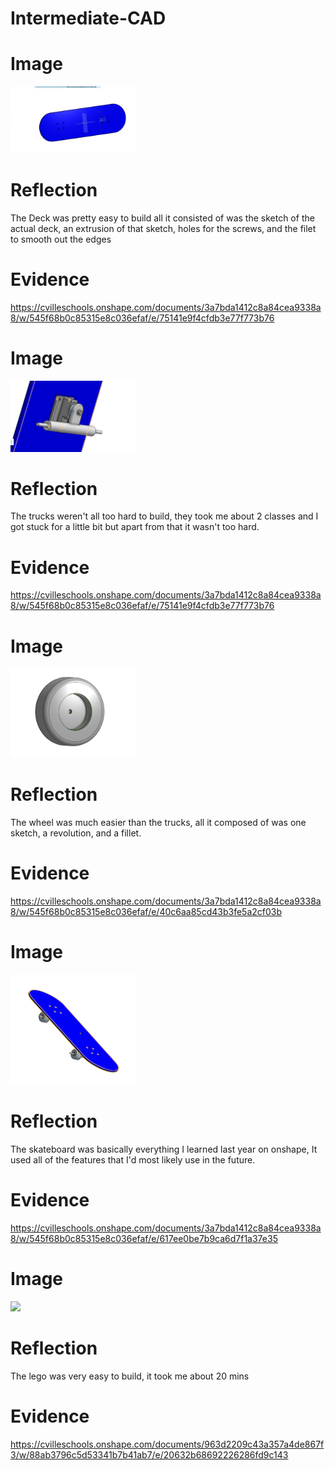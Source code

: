 # Intermediate-CAD

# Image
<img src="images/Skateboard.png" alt="motaharu" width="200">

# Reflection
The Deck was pretty easy to build all it consisted of was the sketch of the actual deck, an extrusion of that sketch, holes for the screws, and the filet to smooth out
the edges

# Evidence
https://cvilleschools.onshape.com/documents/3a7bda1412c8a84cea9338a8/w/545f68b0c85315e8c036efaf/e/75141e9f4cfdb3e77f773b76

# Image

<img src="images/Trucks.png" width="200">

# Reflection
The trucks weren't all too hard to build, they took me about 2 classes and I got stuck for a little bit but apart from that it wasn't too hard.


# Evidence
https://cvilleschools.onshape.com/documents/3a7bda1412c8a84cea9338a8/w/545f68b0c85315e8c036efaf/e/75141e9f4cfdb3e77f773b76


# Image
<img src="images/wheel 2.png" width="200">


# Reflection
The wheel was much easier than the trucks, all it composed of was one sketch, a revolution, and a fillet.

# Evidence
https://cvilleschools.onshape.com/documents/3a7bda1412c8a84cea9338a8/w/545f68b0c85315e8c036efaf/e/40c6aa85cd43b3fe5a2cf03b


# Image
<img src="images/FinalSkateboard.png" width="200">

# Reflection
The skateboard was basically everything I learned last year on onshape, It used all of the features that I'd most likely use in the future.

# Evidence
https://cvilleschools.onshape.com/documents/3a7bda1412c8a84cea9338a8/w/545f68b0c85315e8c036efaf/e/617ee0be7b9ca6d7f1a37e35

# Image
<img src="images/LegoB.png" width="200">

# Reflection
The lego was very easy to build, it took me about 20 mins

# Evidence
https://cvilleschools.onshape.com/documents/963d2209c43a357a4de867f3/w/88ab3796c5d53341b7b41ab7/e/20632b68692226286fd9c143
